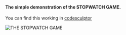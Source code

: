 #### The simple demonstration of the STOPWATCH GAME.
You can find this working in [codesculptor](http://www.codeskulptor.org/#user45_dro3O7RRYa_16.py)

![THE STOPWATCH GAME](stop_watch_game.png)



